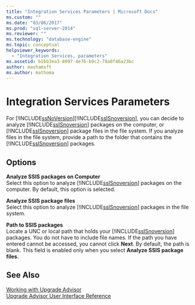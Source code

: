 ```yaml
---
title: "Integration Services Parameters | Microsoft Docs"
ms.custom: ""
ms.date: "03/06/2017"
ms.prod: "sql-server-2014"
ms.reviewer: ""
ms.technology: "database-engine"
ms.topic: conceptual
helpviewer_keywords: 
  - "Integration Services, parameters"
ms.assetid: b1bb3ea3-8097-4e76-b9c2-78a0f46a23bc
author: mashamsft
ms.author: mathoma
---
```

# Integration Services Parameters
  For [!INCLUDE[ssNoVersion](../../includes/ssnoversion-md.md)][!INCLUDE[ssISnoversion](../../includes/ssisnoversion-md.md)], you can decide to analyze [!INCLUDE[ssISnoversion](../../includes/ssisnoversion-md.md)] packages on the computer, or [!INCLUDE[ssISnoversion](../../includes/ssisnoversion-md.md)] package files in the file system. If you analyze files in the file system, provide a path to the folder that contains the [!INCLUDE[ssISnoversion](../../includes/ssisnoversion-md.md)] packages.  
  
## Options  
 **Analyze SSIS packages on Computer**  
 Select this option to analyze [!INCLUDE[ssISnoversion](../../includes/ssisnoversion-md.md)] packages on the computer. By default, this option is selected.  
  
 **Analyze SSIS package files**  
 Select this option to analyze [!INCLUDE[ssISnoversion](../../includes/ssisnoversion-md.md)] packages in the file system.  
  
 **Path to SSIS packages**  
 Locate a UNC or local path that holds your [!INCLUDE[ssISnoversion](../../includes/ssisnoversion-md.md)] packages. You do not have to include file names. If the path you have entered cannot be accessed, you cannot click **Next**. By default, the path is blank. This field is enabled only when you select **Analyze SSIS package files**.  
  
## See Also  
 [Working with Upgrade Advisor](../../../2014/sql-server/install/working-with-upgrade-advisor.md)   
 [Upgrade Advisor User Interface Reference](../../../2014/sql-server/install/upgrade-advisor-user-interface-reference.md)  
  
  
